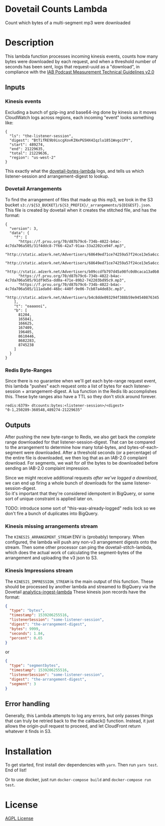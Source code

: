 # Dovetail Counts Lambda

Count which bytes of a multi-segment mp3 were downloaded

# Description

This lambda function processes incoming kinesis events, counts how many bytes
were downloaded by each request, and when a threshold number of seconds has
been sent, logs that request-uuid as a "download", in compliance with the
[IAB Podcast Measurement Technical Guidelines v2.0](https://www.iab.com/wp-content/uploads/2017/12/Podcast_Measurement_v2-Final-Dec2017.pdf)

## Inputs

### Kinesis events

Excluding a bunch of gzip-ing and base64-ing done by kinesis as it moves CloudWatch
logs across regions, each incoming "event" looks something like:

```
{
  "ls": "the-listener-session",
  "digest": "BtTifRE9b9iscgXovKINxPG5HX4Iqzlu1851WvgcCPY",
  "start": 489274,
  "end": 21229635,
  "total": 21229636,
  "region": "us-west-2"
}
```

This exactly what the [dovetail-bytes-lambda](https://github.com/PRX/dovetail-bytes-lambda) logs,
and tells us which listener-session and arrangement-digest to lookup.

### Dovetail Arrangements

To find the arrangement of files that made up this mp3, we look in the S3
bucket `s3://${S3_BUCKET}/${S3_PREFIX}/_arrangements/${DIGEST}.json`. This file
is created by dovetail when it creates the stitched file, and has the format:

```
{
  "version": 3,
  "data": {
    "f": [
      "https://f.prxu.org/70/d87b79c6-734b-4022-b4ac-4c7da706a505/31f4ddc8-7f66-42a7-91aa-33a2202ce94f.mp3",
      "http://static.adzerk.net/Advertisers/68649ed71ce74259a57f24ce13e5a6cc.mp3",
      "http://static.adzerk.net/Advertisers/68649ed71ce74259a57f24ce13e5a6cc.mp3",
      "http://static.adzerk.net/Advertisers/b09ccdfb797d45a98fc0d0caca13a0b8.mp3",
      "https://f.prxu.org/70/d87b79c6-734b-4022-b4ac-4c7da706a505/91df9d5a-dd0a-471e-89b2-742203bd95c9.mp3",
      "https://f.prxu.org/70/d87b79c6-734b-4022-b4ac-4c7da706a505/111ada0d-46bc-440f-9e06-7cb07a4de83c.mp3",
      "http://static.adzerk.net/Advertisers/b4c8dde093294f388b59e94540876345.mp3"
    ],
    "t": "oaaaooi",
    "b": [
      81204,
      165841,
      166625,
      167409,
      196405,
      8610446,
      8682283,
      8745238
    ]
  }
}
```

### Redis Byte-Ranges

Since there is no guarantee when we'll get each byte-range request event, this
lambda "pushes" each request onto a list of bytes for each listener-session +
arrangement-digest. A lua function in the Redis lib accomplishes this. These
byte ranges also have a TTL so they don't stick around forever.

```
redis:6379> dtcounts:bytes:<listener-session>/<digest>
"0-1,250289-360548,489274-21229635"
```

## Outputs

After pushing the new byte-range to Redis, we also get back the _complete_ range
downloaded for that listener-session-digest.  That can be compared to the arrangement to
determine how many total-bytes, and bytes-of-each-segment were downloaded.  After
a threshold seconds (or a percentage) of the entire file is downloaded, we then log
that as an IAB-2.0 complaint download.  For segments, we wait for _all_ the bytes
to be downloaded before sending an IAB-2.0 complaint impression.

Since we might receive additional requests _after we've logged a download_, we
can end up firing a whole bunch of downloads for the same listener-session-digest.  
So it's important that they're considered idempotent in BigQuery, or some sort of
unique constraint is applied later on.

TODO: introduce some sort of "this-was-already-logged" redis lock so we don't fire
a bunch of duplicates into BigQuery.

### Kinesis missing arrangements stream

The `KINESIS_ARRANGEMENT_STREAM` ENV is (probably) temporary.  When configured, the lambda will push any non-v3 arrangement digests onto the stream.  Then some other processor can ping the dovetail-stitch-lambda, which does the actual work of calculating the segment-bytes of the arrangement and uploading the v3 json to S3.

### Kinesis Impressions stream

The `KINESIS_IMPRESSION_STREAM` is the main output of this function.  These should be processed by another lambda and streamed to BigQuery via the Dovetail [analytics-ingest-lambda](https://github.com/PRX/analytics-ingest-lambda)  These kinesis json records have the format:

```json
{
  "type": "bytes",
  "timestamp": 1539206255516,
  "listenerSession": "some-listener-session",
  "digest": "the-arrangement-digest",
  "bytes": 9999,
  "seconds": 1.84,
  "percent": 0.65
}
```

or

```json
{
  "type": "segmentbytes",
  "timestamp": 1539206255516,
  "listenerSession": "some-listener-session",
  "digest": "the-arrangement-digest",
  "segment": 3
}
```

## Error handling

Generally, this Lambda attempts to log any errors, but only passes things that
can truly be retried back to the
the callback() function.  Instead, it just allows the origin-pull request to
proceed, and let CloudFront return whatever it finds in S3.

# Installation

To get started, first install dev dependencies with `yarn`.  Then run `yarn test`.  End of list!

Or to use docker, just run `docker-compose build` and `docker-compose run test`.

# License

[AGPL License](https://www.gnu.org/licenses/agpl-3.0.html)

